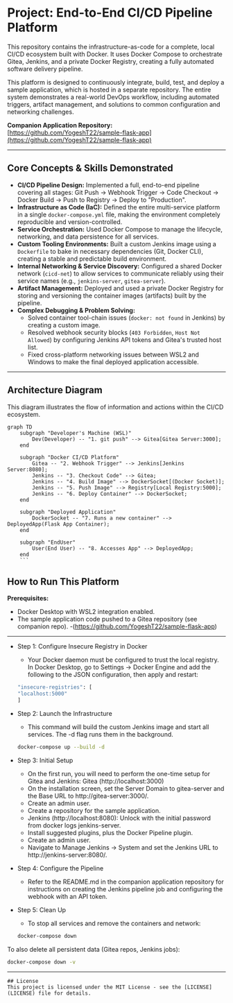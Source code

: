 # Project: End-to-End CI/CD Pipeline Platform

This repository contains the infrastructure-as-code for a complete, local CI/CD ecosystem built with Docker. It uses Docker Compose to orchestrate Gitea, Jenkins, and a private Docker Registry, creating a fully automated software delivery pipeline.

This platform is designed to continuously integrate, build, test, and deploy a sample application, which is hosted in a separate repository. The entire system demonstrates a real-world DevOps workflow, including automated triggers, artifact management, and solutions to common configuration and networking challenges.

**Companion Application Repository:** [https://github.com/YogeshT22/sample-flask-app](https://github.com/YogeshT22/sample-flask-app)

---

## Core Concepts & Skills Demonstrated

* **CI/CD Pipeline Design:** Implemented a full, end-to-end pipeline covering all stages: Git Push -> Webhook Trigger -> Code Checkout -> Docker Build -> Push to Registry -> Deploy to "Production".
* **Infrastructure as Code (IaC):** Defined the entire multi-service platform in a single `docker-compose.yml` file, making the environment completely reproducible and version-controlled.
* **Service Orchestration:** Used Docker Compose to manage the lifecycle, networking, and data persistence for all services.
* **Custom Tooling Environments:** Built a custom Jenkins image using a `Dockerfile` to bake in necessary dependencies (Git, Docker CLI), creating a stable and predictable build environment.
* **Internal Networking & Service Discovery:** Configured a shared Docker network (`cicd-net`) to allow services to communicate reliably using their service names (e.g., `jenkins-server`, `gitea-server`).
* **Artifact Management:** Deployed and used a private Docker Registry for storing and versioning the container images (artifacts) built by the pipeline.
* **Complex Debugging & Problem Solving:**
    * Solved container tool-chain issues (`docker: not found` in Jenkins) by creating a custom image.
    * Resolved webhook security blocks (`403 Forbidden`, `Host Not Allowed`) by configuring Jenkins API tokens and Gitea's trusted host list.
    * Fixed cross-platform networking issues between WSL2 and Windows to make the final deployed application accessible.

---

## Architecture Diagram

This diagram illustrates the flow of information and actions within the CI/CD ecosystem.

```mermaid
graph TD
    subgraph "Developer's Machine (WSL)"
        Dev(Developer) -- "1. git push" --> Gitea[Gitea Server:3000];
    end

    subgraph "Docker CI/CD Platform"
        Gitea -- "2. Webhook Trigger" --> Jenkins[Jenkins Server:8080];
        Jenkins -- "3. Checkout Code" --> Gitea;
        Jenkins -- "4. Build Image" --> DockerSocket[(Docker Socket)];
        Jenkins -- "5. Push Image" --> Registry[Local Registry:5000];
        Jenkins -- "6. Deploy Container" --> DockerSocket;
    end

    subgraph "Deployed Application"
        DockerSocket -- "7. Runs a new container" --> DeployedApp(Flask App Container);
    end

    subgraph "EndUser"
        User(End User) -- "8. Accesses App" --> DeployedApp;
    end
    ``` 
```
## **How to Run This Platform**
**Prerequisites:**

- Docker Desktop with WSL2 integration enabled.
- The sample application code pushed to a Gitea repository (see companion repo).
    -(https://github.com/YogeshT22/sample-flask-app)
---

- Step 1: Configure Insecure Registry in Docker

    - Your Docker daemon must be configured to trust the local registry. In Docker Desktop, go to Settings -> Docker Engine and add the following to the JSON configuration, then apply and restart:
    ```bash
    "insecure-registries": [
    "localhost:5000"
    ]
    ```
- Step 2: Launch the Infrastructure
    - This command will build the custom Jenkins image and start all services. The -d flag runs them in the background.
    ```bash 
    docker-compose up --build -d
    ```

- Step 3: Initial Setup
    - On the first run, you will need to perform the one-time setup for Gitea and Jenkins:
Gitea (http://localhost:3000) 
    - On the installation screen, set the Server Domain to gitea-server and the Base URL to http://gitea-server:3000/.
    - Create an admin user.
    - Create a repository for the sample application.
    - Jenkins (http://localhost:8080): Unlock with the initial password from docker logs jenkins-server.
    - Install suggested plugins, plus the Docker Pipeline plugin.
    - Create an admin user.
    - Navigate to Manage Jenkins -> System and set the Jenkins URL to http://jenkins-server:8080/.
- Step 4: Configure the Pipeline
    - Refer to the README.md in the companion application repository for instructions on creating the Jenkins pipeline job and configuring the webhook with an API token.
- Step 5: Clean Up
    - To stop all services and remove the containers and network:
    ``` bash 
    docker-compose down
    ```

To also delete all persistent data (Gitea repos, Jenkins jobs): 
``` bash 
docker-compose down -v
```
---
```
## License
This project is licensed under the MIT License - see the [LICENSE](LICENSE) file for details.